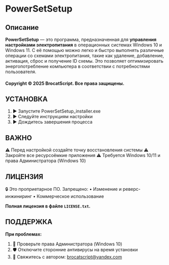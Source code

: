 # PowerSetSetup

## **Описание**
**PowerSetSetup** — это программа, предназначенная для **управления настройками электропитания** в операционных системах Windows 10 и Windows 11. С её помощью можно легко и быстро выполнять различные операции со схемами электропитания, такие как удаление, добавление, активация, сброс и получение ID схемы. Это позволяет оптимизировать энергопотребление компьютера в соответствии с потребностями пользователя.

#### Copyright © 2025 BrocatScript. Все права защищены.

## **УСТАНОВКА**
 1. ▶ Запустите PowerSetSetup_installer.exe
 2. ▶ Следуйте инструкциям настройки
 3. ▶ Дождитесь завершения процесса

## **ВАЖНО**
 ⚠ Перед настройкой создайте точку восстановления системы
 ⚠ Закройте все ресурсоёмкие приложения
 ⚠ Требуется Windows 10/11 и права Администратора (Windows 10)

## **ЛИЦЕНЗИЯ**
🔒 Это проприетарное ПО. Запрещено:
   • Изменение и реверс-инжиниринг
   • Коммерческое использование
   
   **Полная лицензия в файле `LICENSE.txt`.**

## **ПОДДЕРЖКА**
**При проблемах:**
1. 🔧 Проверьте права Администратора (Windows 10)
2. 🛡️ Отключите сторонние антивирусы на время установки
3. 📧 Свяжитесь с автором: brocatscript@yandex.com















